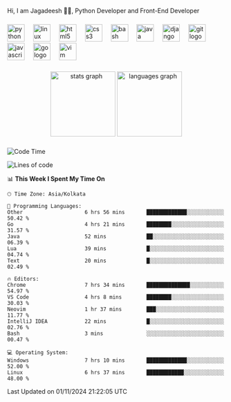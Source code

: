 <p align="left">Hi, I am Jagadeesh 👾👾, Python Developer and Front-End Developer </p>

###

<div align="left">
  <img src="https://cdn.jsdelivr.net/gh/devicons/devicon/icons/python/python-original.svg" height="40" alt="python logo"  />
  <img width="12" />
  <img src="https://cdn.jsdelivr.net/gh/devicons/devicon/icons/linux/linux-original.svg" height="40" alt="linux logo"  />
  <img width="12" />
  <img src="https://cdn.jsdelivr.net/gh/devicons/devicon/icons/html5/html5-original.svg" height="40" alt="html5 logo"  />
  <img width="12" />
  <img src="https://cdn.jsdelivr.net/gh/devicons/devicon/icons/css3/css3-original.svg" height="40" alt="css3 logo"  />
  <img width="12" />
  <img src="https://cdn.jsdelivr.net/gh/devicons/devicon/icons/bash/bash-original.svg" height="40" alt="bash logo"  />
  <img width="12" />
  <img src="https://cdn.jsdelivr.net/gh/devicons/devicon/icons/java/java-original.svg" height="40" alt="java logo"  />
  <img width="12" />
  <img src="https://cdn.jsdelivr.net/gh/devicons/devicon/icons/django/django-plain.svg" height="40" alt="django logo"  />
  <img width="12" />
  <img src="https://cdn.jsdelivr.net/gh/devicons/devicon/icons/git/git-original.svg" height="40" alt="git logo"  />
  <img width="12" />
  <img src="https://cdn.jsdelivr.net/gh/devicons/devicon/icons/javascript/javascript-original.svg" height="40" alt="javascript logo"  />
  <img width="12" />
  <img src="https://cdn.jsdelivr.net/gh/devicons/devicon/icons/go/go-original.svg" height="40" alt="go logo"  />
  <img width="12" />
  <img src="https://cdn.jsdelivr.net/gh/devicons/devicon/icons/vim/vim-original.svg" height="40" alt="vim logo"  />
</div>

###

<div align="center">
  <img src="https://github-readme-stats.vercel.app/api?username=JagadeeshKEEE&hide_title=false&hide_rank=false&show_icons=true&include_all_commits=true&count_private=true&disable_animations=false&theme=dracula&locale=en&hide_border=false&order=1" height="150" alt="stats graph"  />
  <img src="https://github-readme-stats.vercel.app/api/top-langs?username=JagadeeshKEEE&locale=en&hide_title=false&layout=compact&card_width=320&langs_count=5&theme=dracula&hide_border=false&order=2" height="150" alt="languages graph"  />
</div>

###
<!--START_SECTION:waka-->
![Code Time](http://img.shields.io/badge/Code%20Time-368%20hrs%2050%20mins-blue)

![Lines of code](https://img.shields.io/badge/From%20Hello%20World%20I%27ve%20Written-970%20lines%20of%20code-blue)

📊 **This Week I Spent My Time On** 

```text
🕑︎ Time Zone: Asia/Kolkata

💬 Programming Languages: 
Other                    6 hrs 56 mins       █████████████░░░░░░░░░░░░   50.42 % 
Go                       4 hrs 21 mins       ████████░░░░░░░░░░░░░░░░░   31.57 % 
Java                     52 mins             ██░░░░░░░░░░░░░░░░░░░░░░░   06.39 % 
Lua                      39 mins             █░░░░░░░░░░░░░░░░░░░░░░░░   04.74 % 
Text                     20 mins             █░░░░░░░░░░░░░░░░░░░░░░░░   02.49 % 

🔥 Editors: 
Chrome                   7 hrs 34 mins       ██████████████░░░░░░░░░░░   54.97 % 
VS Code                  4 hrs 8 mins        ████████░░░░░░░░░░░░░░░░░   30.03 % 
Neovim                   1 hr 37 mins        ███░░░░░░░░░░░░░░░░░░░░░░   11.77 % 
IntelliJ IDEA            22 mins             █░░░░░░░░░░░░░░░░░░░░░░░░   02.76 % 
Bash                     3 mins              ░░░░░░░░░░░░░░░░░░░░░░░░░   00.47 % 

💻 Operating System: 
Windows                  7 hrs 10 mins       █████████████░░░░░░░░░░░░   52.00 % 
Linux                    6 hrs 37 mins       ████████████░░░░░░░░░░░░░   48.00 % 
```


 Last Updated on 01/11/2024 21:22:05 UTC
<!--END_SECTION:waka-->
